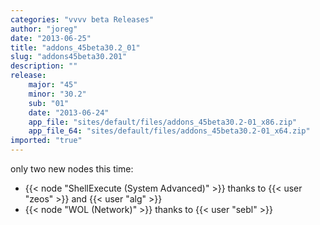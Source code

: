 ```yaml
---
categories: "vvvv beta Releases"
author: "joreg"
date: "2013-06-25"
title: "addons_45beta30.2_01"
slug: "addons45beta30.201"
description: ""
release: 
    major: "45"
    minor: "30.2"
    sub: "01"
    date: "2013-06-24"
    app_file: "sites/default/files/addons_45beta30.2-01_x86.zip"
    app_file_64: "sites/default/files/addons_45beta30.2-01_x64.zip"
imported: "true"
---
```



only two new nodes this time:
* {{< node "ShellExecute (System Advanced)" >}} thanks to {{< user "zeos" >}} and {{< user "alg" >}}
* {{< node "WOL (Network)" >}} thanks to {{< user "sebl" >}}